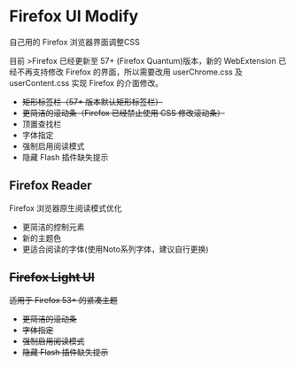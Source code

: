 # Firefox UI Modify

自己用的 Firefox 浏览器界面调整CSS

目前 >Firefox 已经更新至 57+ (Firefox Quantum)版本，新的 WebExtension 已经不再支持修改 Firefox 的界面，所以需要改用 userChrome.css 及 userContent.css 实现 Firefox 的介面修改。

* ~~矩形标签栏（57+ 版本默认矩形标签栏）~~
* ~~更简洁的滚动条（Firefox 已经禁止使用 CSS 修改滚动条）~~
* 顶置查找栏
* 字体指定
* 强制启用阅读模式
* 隐藏 Flash 插件缺失提示



## Firefox Reader

Firefox 浏览器原生阅读模式优化

* 更简洁的控制元素
* 新的主题色
* 更适合阅读的字体(使用Noto系列字体，建议自行更换)

## ~~Firefox Light UI~~

~~适用于 Firefox 53+ 的紧凑主题~~

* ~~更简洁的滚动条~~
* ~~字体指定~~
* ~~强制启用阅读模式~~
* ~~隐藏 Flash 插件缺失提示~~